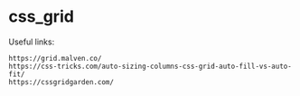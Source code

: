 # css_grid

Useful links:

    https://grid.malven.co/
    https://css-tricks.com/auto-sizing-columns-css-grid-auto-fill-vs-auto-fit/
    https://cssgridgarden.com/
